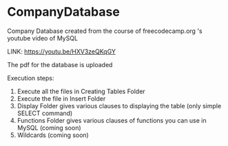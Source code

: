 # CompanyDatabase
Company Database created from the course of freecodecamp.org 's youtube video of MySQL

LINK: https://youtu.be/HXV3zeQKqGY 

The pdf for the database is uploaded 

Execution steps:
1. Execute all the files in Creating Tables Folder
2. Execute the file in Insert Folder
3. Display Folder gives various clauses to displaying the table (only simple SELECT command)
4. Functions Folder gives various clauses of functions you can use in MySQL (coming soon)
5. Wildcards (coming soon)

